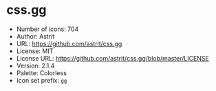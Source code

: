# css.gg

- Number of icons: 704
- Author: Astrit
- URL: https://github.com/astrit/css.gg
- License: MIT
- License URL: https://github.com/astrit/css.gg/blob/master/LICENSE
- Version: 2.1.4
- Palette: Colorless
- Icon set prefix: `gg`

